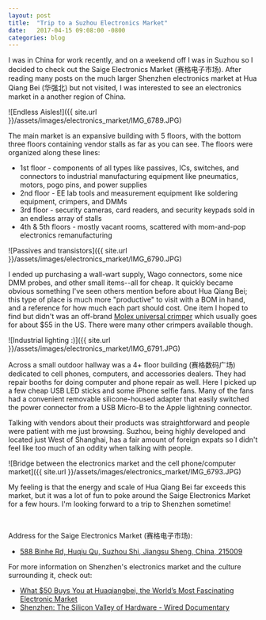 ```yaml
---
layout: post
title:  "Trip to a Suzhou Electronics Market"
date:   2017-04-15 09:08:00 -0800
categories: blog
---
```


I was in China for work recently, and on a weekend off I was in Suzhou so I decided to check out the Saige Electronics Market (赛格电子市场). After reading many posts on the much larger Shenzhen electronics market at Hua Qiang Bei (华强北) but not visited, I was interested to see an electronics market in a another region of China.

![Endless Aisles!]({{ site.url }}/assets/images/electronics_market/IMG_6789.JPG)

The main market is an expansive building with 5 floors, with the bottom three floors containing vendor stalls as far as you can see. The floors were organized along these lines:
* 1st floor - components of all types like passives, ICs, switches, and connectors to industrial manufacturing equipment like pneumatics, motors, pogo pins, and power supplies
* 2nd floor - EE lab tools and measurement equipment like soldering equipment, crimpers, and DMMs
* 3rd floor - security cameras, card readers, and security keypads sold in an endless array of stalls
* 4th & 5th floors - mostly vacant rooms, scattered with mom-and-pop electronics remanufacturing

![Passives and transistors]({{ site.url }}/assets/images/electronics_market/IMG_6790.JPG)

I ended up purchasing a wall-wart supply, Wago connectors, some nice DMM probes, and other small items--all for cheap. It quickly became obvious something I've seen others mention before about Hua Qiang Bei; this type of place is much more "productive" to visit with a BOM in hand, and a reference for how much each part should cost. One item I hoped to find but didn't was an off-brand [Molex universal crimper](https://www.amazon.com/Molex-63811-1000-Service-Grade-Crimping/dp/B00OVF2AKI) which usually goes for about $55 in the US. There were many other crimpers available though.

![Industrial lighting :)]({{ site.url }}/assets/images/electronics_market/IMG_6791.JPG)

Across a small outdoor hallway was a 4+ floor building (赛格数码广场) dedicated to cell phones, computers, and accessories dealers. They had repair booths for doing computer and phone repair as well. Here I picked up a few cheap USB LED sticks and some iPhone selfie fans. Many of the fans had a convenient removable silicone-housed adapter that easily switched the power connector from a USB Micro-B to the Apple lightning connector.

Talking with vendors about their products was straightforward and people were patient with me just browsing. Suzhou, being highly developed and located just West of Shanghai, has a fair amount of foreign expats so I didn't feel like too much of an oddity when talking with people.

![Bridge between the electronics market and the cell phone/computer market]({{ site.url }}/assets/images/electronics_market/IMG_6793.JPG)

My feeling is that the energy and scale of Hua Qiang Bei far exceeds this market, but it was a lot of fun to poke around the Saige Electronics Market for a few hours.
I'm looking forward to a trip to Shenzhen sometime!


<br>

Address for the Saige Electronics Market (赛格电子市场):
* [588 Binhe Rd, Huqiu Qu, Suzhou Shi, Jiangsu Sheng, China, 215009](https://www.google.com/webhp?sourceid=chrome-instant&rlz=1C1CHBF_enUS727US727&ion=1&espv=2&ie=UTF-8#q=%E8%B5%9B%E6%A0%BC%E5%9F%8E+%E8%8B%8F%E5%B7%9E&rflfq=1&rlha=0&rllag=31286047,120859241,27235&tbm=lcl&tbs=lrf:!3sEAE,lf:1,lf_ui:2&rldoc=1&rlfi=hd:;si:2473990821349813799;mv:!1m3!1d1920.2212999358073!2d120.57415773816751!3d31.282173151608113!3m2!1i955!2i865!4f13.1;tbs:lrf:!3sEAE,lf:1,lf_ui:2)

For more information on Shenzhen's electronics market and the culture surrounding it, check out:
* [What $50 Buys You at Huaqiangbei, the World’s Most Fascinating Electronic Market](https://shift.newco.co/what-50-buys-you-at-huaqiangbei-the-worlds-most-fascinating-electronics-market-f0384d9fca32)
* [Shenzhen: The Silicon Valley of Hardware - Wired Documentary](https://www.youtube.com/watch?v=SGJ5cZnoodY)

